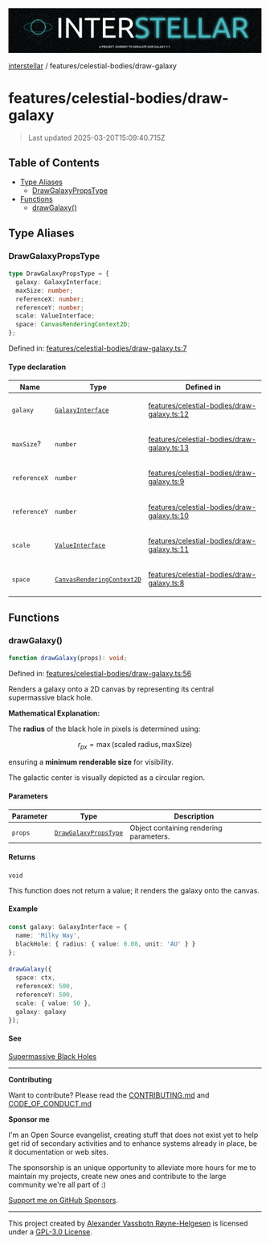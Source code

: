 <div><img alt="SPECCER logo" src="https://raw.githubusercontent.com/phun-ky/interstellar/main/public/interstellar-header.png" style="max-height:120px;"/></div>

[interstellar](../../README.md) / features/celestial-bodies/draw-galaxy

# features/celestial-bodies/draw-galaxy

> Last updated 2025-03-20T15:09:40.715Z

## Table of Contents

- [Type Aliases](#type-aliases)
  - [DrawGalaxyPropsType](#drawgalaxypropstype)
- [Functions](#functions)
  - [drawGalaxy()](#drawgalaxy)

## Type Aliases

### DrawGalaxyPropsType

```ts
type DrawGalaxyPropsType = {
  galaxy: GalaxyInterface;
  maxSize: number;
  referenceX: number;
  referenceY: number;
  scale: ValueInterface;
  space: CanvasRenderingContext2D;
};
```

Defined in:
[features/celestial-bodies/draw-galaxy.ts:7](https://github.com/phun-ky/interstellar/blob/main/src/features/celestial-bodies/draw-galaxy.ts#L7)

#### Type declaration

<table>
<thead>
<tr>
<th>Name</th>
<th>Type</th>
<th>Defined in</th>
</tr>
</thead>
<tbody>
<tr>
<td>

<a id="galaxy"></a> `galaxy`

</td>
<td>

[`GalaxyInterface`](../../types/galaxies.md#galaxyinterface)

</td>
<td>

[features/celestial-bodies/draw-galaxy.ts:12](https://github.com/phun-ky/interstellar/blob/main/src/features/celestial-bodies/draw-galaxy.ts#L12)

</td>
</tr>
<tr>
<td>

<a id="maxsize"></a> `maxSize`?

</td>
<td>

`number`

</td>
<td>

[features/celestial-bodies/draw-galaxy.ts:13](https://github.com/phun-ky/interstellar/blob/main/src/features/celestial-bodies/draw-galaxy.ts#L13)

</td>
</tr>
<tr>
<td>

<a id="referencex"></a> `referenceX`

</td>
<td>

`number`

</td>
<td>

[features/celestial-bodies/draw-galaxy.ts:9](https://github.com/phun-ky/interstellar/blob/main/src/features/celestial-bodies/draw-galaxy.ts#L9)

</td>
</tr>
<tr>
<td>

<a id="referencey"></a> `referenceY`

</td>
<td>

`number`

</td>
<td>

[features/celestial-bodies/draw-galaxy.ts:10](https://github.com/phun-ky/interstellar/blob/main/src/features/celestial-bodies/draw-galaxy.ts#L10)

</td>
</tr>
<tr>
<td>

<a id="scale"></a> `scale`

</td>
<td>

[`ValueInterface`](../../types/distance.md#valueinterface)

</td>
<td>

[features/celestial-bodies/draw-galaxy.ts:11](https://github.com/phun-ky/interstellar/blob/main/src/features/celestial-bodies/draw-galaxy.ts#L11)

</td>
</tr>
<tr>
<td>

<a id="space"></a> `space`

</td>
<td>

[`CanvasRenderingContext2D`](https://developer.mozilla.org/docs/Web/API/CanvasRenderingContext2D)

</td>
<td>

[features/celestial-bodies/draw-galaxy.ts:8](https://github.com/phun-ky/interstellar/blob/main/src/features/celestial-bodies/draw-galaxy.ts#L8)

</td>
</tr>
</tbody>
</table>

## Functions

### drawGalaxy()

```ts
function drawGalaxy(props): void;
```

Defined in:
[features/celestial-bodies/draw-galaxy.ts:56](https://github.com/phun-ky/interstellar/blob/main/src/features/celestial-bodies/draw-galaxy.ts#L56)

Renders a galaxy onto a 2D canvas by representing its central supermassive black
hole.

**Mathematical Explanation:**

The **radius** of the black hole in pixels is determined using:

$$
r_{px} = \max(\text{scaled radius}, \text{maxSize})
$$

ensuring a **minimum renderable size** for visibility.

The galactic center is visually depicted as a circular region.

#### Parameters

| Parameter | Type                                                        | Description                             |
| --------- | ----------------------------------------------------------- | --------------------------------------- |
| `props`   | [`DrawGalaxyPropsType`](draw-galaxy.md#drawgalaxypropstype) | Object containing rendering parameters. |

#### Returns

`void`

This function does not return a value; it renders the galaxy onto the canvas.

#### Example

```ts
const galaxy: GalaxyInterface = {
  name: 'Milky Way',
  blackHole: { radius: { value: 0.08, unit: 'AU' } }
};

drawGalaxy({
  space: ctx,
  referenceX: 500,
  referenceY: 500,
  scale: { value: 50 },
  galaxy: galaxy
});
```

#### See

[Supermassive Black Holes](https://en.wikipedia.org/wiki/Supermassive_black_hole)

---

**Contributing**

Want to contribute? Please read the
[CONTRIBUTING.md](https://github.com/phun-ky/interstellar/blob/main/CONTRIBUTING.md)
and
[CODE_OF_CONDUCT.md](https://github.com/phun-ky/interstellar/blob/main/CODE_OF_CONDUCT.md)

**Sponsor me**

I'm an Open Source evangelist, creating stuff that does not exist yet to help
get rid of secondary activities and to enhance systems already in place, be it
documentation or web sites.

The sponsorship is an unique opportunity to alleviate more hours for me to
maintain my projects, create new ones and contribute to the large community
we're all part of :)

[Support me on GitHub Sponsors](https://github.com/sponsors/phun-ky).

---

This project created by [Alexander Vassbotn Røyne-Helgesen](http://phun-ky.net)
is licensed under a
[GPL-3.0 License](https://choosealicense.com/licenses/gpl-3.0/).
